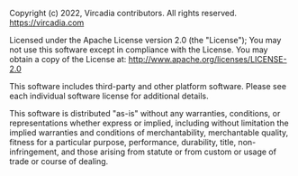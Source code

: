 Copyright (c) 2022, Vircadia contributors.
All rights reserved.
https://vircadia.com

Licensed under the Apache License version 2.0 (the "License");
You may not use this software except in compliance with the License.
You may obtain a copy of the License at: http://www.apache.org/licenses/LICENSE-2.0

This software includes third-party and other platform software.
Please see each individual software license for additional details.

This software is distributed "as-is" without any warranties, conditions, or representations whether express or implied, including without limitation the implied warranties and conditions of merchantability, merchantable quality, fitness for a particular purpose, performance, durability, title, non-infringement, and those arising from statute or from custom or usage of trade or course of dealing.
